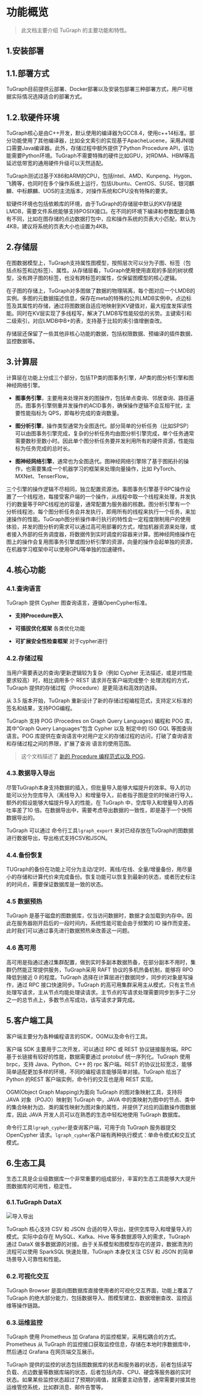 # 功能概览

> 此文档主要介绍 TuGraph 的主要功能和特性。

## 1.安装部署

## 1.1.部署方式

TuGraph目前提供云部署、Docker部署以及安装包部署三种部署方式，用户可根据实际情况选择适合的部署方式。

## 1.2.软硬件环境

TuGraph核心是由C++开发，默认使用的编译器为GCC8.4，使用c++14标准。部分功能使用了其他编译器，比如全文索引的实现基于ApacheLucene，采用JNI接口需要Java编译器。此外，存储过程中额外提供了Python Procedure API，该功能需要Python环境。TuGraph不需要特殊的硬件比如GPU，对RDMA、HBM等高延迟低带宽的通用硬件升级可以天然适配。

TuGraph测试过基于X86和ARM的CPU，包括Intel、AMD、Kunpeng、Hygon、飞腾等，也同时在多个操作系统上运行，包括Ubuntu、CentOS、SUSE、银河麒麟、中标麒麟、UOS的主流版本，对操作系统和CPU没有特殊的要求。

软硬件环境也包括依赖库的环境，由于TuGraph的存储层中默认的KV存储是LMDB，需要文件系统能够支持POSIX接口。在不同的环境下编译和参数配置会略有不同，比如在图存储的点边数据打包中，应和操作系统的页表大小匹配，默认为4KB，建议将系统的页表大小也设置为4KB。

## 2.存储层

在图数据模型上，TuGraph支持属性图模型，按照层次可以分为子图、标签（包括点标签和边标签）、属性。从存储层看，TuGraph使用使用直观的多层的树状模型，没有跨子图的标签，也没有跨标签的属性，仅保留图模型的核心逻辑。

在子图的存储上，TuGraph对多图做了数据的物理隔离，每个图对应一个LMDB的实例。多图的元数据描述信息，保存在meta的特殊的公共LMDB实例中。点边标签及其属性的存储，通过将图数据自适应地映射到KV键值对，最大程度发挥读性能。同时在KV层实现了多线程写，解决了LMDB写性能较低的劣势。主键索引和二级索引，对应LMDB中B+的表，支持基于比较的索引值增删查改。

存储层还保留了一些其他非核心功能的数据，包括权限数据、预编译的插件数据、监控数据等。

## 3.计算层

计算层在功能上分成三个部分，包括TP类的图事务引擎，AP类的图分析引擎和图神经网络引擎。

- __图事务引擎__，主要用来处理并发的图操作，包括单点查询、邻居查询、路径遍历。图事务引擎侧重并发操作的ACID事务，确保操作逻辑不会互相干扰，主要性能指标为 QPS，即每秒完成的查询数量。

- __图分析引擎__，操作类型通常为全图迭代。部分简单的分析任务（比如SPSP）可以由图事务引擎完成，复杂的分析任务均由图分析引擎完成，单个任务通常需要数秒至数小时。因此单个图分析任务要并发利用所有的硬件资源，性能指标为任务完成的总时长。

- __图神经网络引擎__，通常也为全图迭代。图神经网络引擎除了基于图拓扑的操作，也需要集成一个机器学习的框架来处理向量操作，比如 PyTorch、MXNet、TenserFlow。

三个引擎的操作逻辑不尽相同，独立配置资源池。事图事务引擎基于RPC操作设置了一个线程池，每接受客户端的一个操作，从线程中取一个线程来处理，并发执行的数量等于RPC线程池的容量，通常配置为服务器的核数。图分析引擎有一个分析线程池，每个图分析任务会并发执行，即用所有的线程来执行一个任务，来加速操作的性能。TuGraph图分析操作串行执行的特性会一定程度限制用户的使用体验，并发的图分析的需求可以通过高可用部署的方式，增加机器资源来处理，或者接入外部的任务调度器，将数据传到实时调度的容器来计算。图神经网络操作在图上的操作会复用图事务引擎或图分析引擎的资源，向量的操作会起单独的资源，在机器学习框架中可以使用GPU等单独的加速硬件。

## 4.核心功能

### 4.1.查询语言

TuGraph 提供 Cypher 图查询语言，遵循OpenCypher标准。
- __支持Procedure嵌入__

- __可插拔优化框架__ 各类优化功能

- __可扩展安全性检查框架__ 对于cypher进行

### 4.2.存储过程

当用户需要表达的查询/更新逻辑较为复杂（例如 Cypher 无法描述，或是对性能要求较高）时，相比调用多个 REST 请求并在客户端完成整个
处理流程的方式，TuGraph 提供的存储过程（Procedure）是更简洁和高效的选择。

从 3.5 版本开始，TuGraph 重新设计了新的存储过程编程范式，支持定义标准的签名和结果，支持POG编程。

TuGraph 支持 POG (Procedres on Graph Query Languages) 编程和 POG 库，其中“Graph Query Languages”包含 Cypher 以及
制定中的 ISO GQL 等图查询语言。POG 库提供在查询语言中对用户定义的存储过程的访问，打破了查询语言和存储过程之间的界限，扩展了查询
语言的使用范围。

> 这个文档描述了 [新的 Procedure 编程范式以及 POG](../9.olap&procedure/1.procedure/1.procedure.md)。

### 4.3.数据导入导出

尽管TuGraph本身支持数据的插入，但批量导入能够大幅提升的效率。导入的功能可以分为空库导入（离线导入）和增量导入，前者指子图是空的时候进行导入，额外的假设能够大幅提升导入的性能，在 TuGraph 中，空库导入和增量导入的吞吐率差了10 倍。在数据导出中，需要考虑导出数据的一致性，即是基于一个快照数据导出的。

TuGraph 可以通过 命令行工具`lgraph_export` 来对已经存放在TuGraph的图数据进行数据导出，导出格式支持CSV和JSON。

### 4.4.备份恢复

TUGraph的备份在功能上可分为主动/定时、离线/在线、全量/增量备份，用尽量小的存储和计算代价来完成备份。恢复功能可以恢复到最新的状态，或者历史标注的时间点，需要保证数据库是一致的状态。

### 4.5 数据预热

TuGraph 是基于磁盘的图数据库，仅当访问数据时，数据才会加载到内存中。因此在服务器刚开启后的一段时间内，系统性能可能会由于频繁的 IO 操作而变差。此时我们可以通过事先进行数据预热来改善这一问题。

### 4.6 高可用

高可用是指通过通过集群配置，做到实时多副本数据热备，在部分副本不用时，集群仍然能正常提供服务，TuGraph采用 RAFT 协议的多机热备机制，能够将 RPO 降低到接近 0 的程度。TuGraph 选择在计算层进行数据同步，同步的对象是写操作，通过 RPC 接口快速同步。TuGraph 的高可用集群采用主从模式，只有主节点处理写请求，主从节点均能处理读请求。主节点的写请求处理需要同步到多于二分之一的总节点上，多数节点写成功，该写请求才算完成。

## 5.客户端工具

客户端主要分为各种编程语言的SDK，OGM以及命令行工具。

客户端 SDK 主要用于二次开发，可以通过 RPC 或 REST 协议链接服务端。RPC 基于长链接有较好的性能，数据需要通过 protobuf 统一序列化。TuGraph 使用brpc，支持 Java、Python、C++ 的 rpc 客户端。REST 的协议比较宽泛，能够简单适配更加多样的环境，不同的编程语言能够简单对接。TuGraph 给出了 Python 的REST 客户端实例，命令行的交互也是用 REST 实现。

OGM(Object Graph Mapping)为面向 TuGraph 的图对象映射工具，支持将 JAVA 对象（POJO）映射到 TuGraph 中，JAVA 中的类映射为图中的节点、类中的集合映射为边、类的属性映射为图对象的属性，并提供了对应的函数操作图数据库，因此 JAVA 开发人员可以在熟悉的生态中轻松地使用 TuGraph 数据库。

命令行工具`lgraph_cypher`是查询客户端，可用于向 TuGraph 服务器提交 OpenCypher 请求。`lgraph_cypher`客户端有两种执行模式：单命令模式和交互式模式。


## 6.生态工具

生态工具是企业级数据库一个非常重要的组成部分，丰富的生态工具能够大大提升图数据库的可用性，稳定性。

### 6.1.TuGraph DataX

![导入导出](../../../images/tugraph-datax.png)

TuGraph 核心支持 CSV 和 JSON 合适的导入导出，提供空库导入和增量导入的模式。实际中会存在 MySQL、Kafka、Hive 等多数据源导入的需求，TuGraph 通过 DataX 做多数据源的对接。由于关系模型和图模型存在的差异，数据清洗的流程可以使用 SparkSQL 快速处理，TuGraph 本身仅关注 CSV 和 JSON 的简单场景导入可靠性和性能。

### 6.2.可视化交互

TuGraph Browser 是面向图数据库直接使用者的可视化交互界面，功能上覆盖了 TuGraph 的绝大部分能力，包括数据导入、图模型建立、数据增删查改、监控运维等操作链路。

### 6.3.运维监控

TuGraph 使用 Prometheus 加 Grafana 的监控框架，采用松耦合的方式。Prometheus 从 TuGraph 的监控接口获取监控信息，存储在本地时序数据库中，然后通过 Grafana 在网页端交互展示。

TuGraph 提供的监控的状态包括图数据库的状态和服务器的状态，前者包括读写负载、点边数量等数据库端的状态，后者包括内存、CPU、硬盘等服务器的实时状态。如果某些监控状态超过了预期的阈值，就需要主动告警，通常需要对接其他运维管控系统，比如群消息、邮件告警等。
